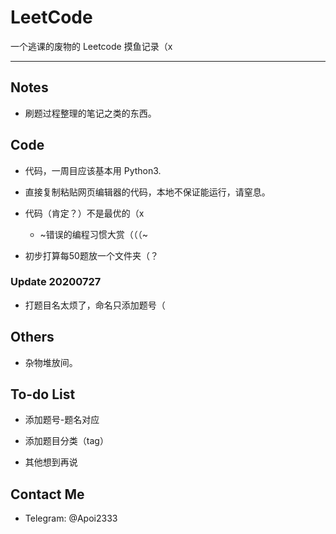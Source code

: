# LeetCode
一个逃课的废物的 Leetcode 摸鱼记录（x

---
## Notes
- 刷题过程整理的笔记之类的东西。

## Code
- 代码，一周目应该基本用 Python3.

- 直接复制粘贴网页编辑器的代码，本地不保证能运行，请窒息。

- 代码（肯定？）不是最优的（x

    - ~错误的编程习惯大赏（（（~

- 初步打算每50题放一个文件夹（？

### Update 20200727

- 打题目名太烦了，命名只添加题号（

## Others
- 杂物堆放间。

## To-do List

- 添加题号-题名对应

- 添加题目分类（tag）

- 其他想到再说

## Contact Me
- Telegram: @Apoi2333
